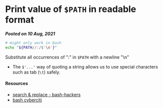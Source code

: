 # Print value of `$PATH` in readable format
**_Posted on 10 Aug, 2021_**

```bash
# might only work in bash
echo "${PATH//:/$'\n'}"
```

Substitute all occurrences of ":" in `$PATH` with a newline "\n"

- The `$'...'` way of quoting a string allows us to use special characters such as tab (`\t`) safely.


#### Resources
- [search & replace - bash-hackers](https://wiki.bash-hackers.org/syntax/pe#search_and_replace)
- [bash cyberciti](https://bash.cyberciti.biz/guide/$PATH)
